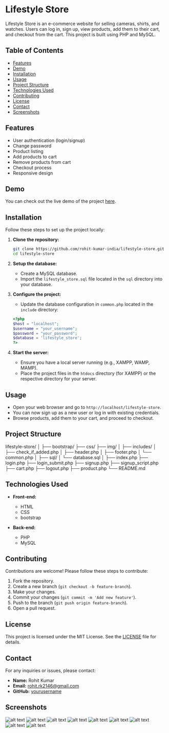 # Lifestyle Store

Lifestyle Store is an e-commerce website for selling cameras, shirts, and watches. Users can log in, sign up, view products, add them to their cart, and checkout from the cart. This project is built using PHP and MySQL.

## Table of Contents

- [Features](#features)
- [Demo](#demo)
- [Installation](#installation)
- [Usage](#usage)
- [Project Structure](#project-structure)
- [Technologies Used](#technologies-used)
- [Contributing](#contributing)
- [License](#license)
- [Contact](#contact)
- [Screenshots](#screenshots)

## Features

- User authentication (login/signup)
- Change password
- Product listing
- Add products to cart
- Remove products from cart
- Checkout process
- Responsive design

## Demo

You can check out the live demo of the project [here](#).

## Installation

Follow these steps to set up the project locally:

1. **Clone the repository:**

    ```bash
    git clone https://github.com/rohit-kumar-india/lifestyle-store.git
    cd lifestyle-store
    ```

2. **Setup the database:**

    - Create a MySQL database.
    - Import the `lifestyle_store.sql` file located in the `sql` directory into your database.

3. **Configure the project:**

    - Update the database configuration in `common.php` located in the `include` directory:

    ```php
    <?php
    $host = "localhost";
    $username = "your_username";
    $password = "your_password";
    $database = 'lifestyle_store';
    ?>
    ```

4. **Start the server:**

    - Ensure you have a local server running (e.g., XAMPP, WAMP, MAMP).
    - Place the project files in the `htdocs` directory (for XAMPP) or the respective directory for your server.

## Usage

- Open your web browser and go to `http://localhost/lifestyle-store`.
- You can now sign up as a new user or log in with existing credentials.
- Browse products, add them to your cart, and proceed to checkout.

## Project Structure

lifestyle-store/
│
├── bootstrap/
├── css/
├── img/
│
├── includes/
│ ├── check_if_added.php
│ ├── header.php
│ ├── footer.php
│ └── common.php
│
├── sql/
│ └── database.sql
│
├── index.php
├── login.php
├── login_submit.php
├── signup.php
├── signup_script.php
├── cart.php
├── logout.php
├── product.php
└── README.md


## Technologies Used

- **Front-end:**
  - HTML
  - CSS
  - bootstrap

- **Back-end:**
  - PHP
  - MySQL

## Contributing

Contributions are welcome! Please follow these steps to contribute:

1. Fork the repository.
2. Create a new branch (`git checkout -b feature-branch`).
3. Make your changes.
4. Commit your changes (`git commit -m 'Add new feature'`).
5. Push to the branch (`git push origin feature-branch`).
6. Open a pull request.

## License

This project is licensed under the MIT License. See the [LICENSE](LICENSE) file for details.

## Contact

For any inquiries or issues, please contact:

- **Name:** Rohit Kumar
- **Email:** rohit.rk2146@gmail.com
- **GitHub:** [yourusername](https://github.com/rohit-kumar-india)

## Screenshots

![alt text](img/image.png)
![alt text](img/image-1.png) 
![alt text](img/image-2.png) 
![alt text](img/image-3.png) 
![alt text](img/image-4.png) 
![alt text](img/image-5.png) 
![alt text](img/image-6.png) 
![alt text](img/image-7.png) 
![alt text](img/image-8.png) 